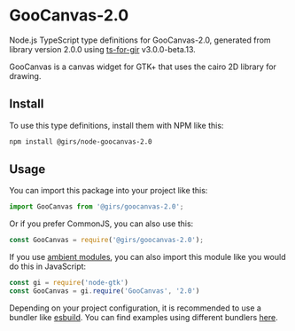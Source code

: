 
# GooCanvas-2.0

Node.js TypeScript type definitions for GooCanvas-2.0, generated from library version 2.0.0 using [ts-for-gir](https://github.com/gjsify/ts-for-gjs) v3.0.0-beta.13.

GooCanvas is a canvas widget for GTK+ that uses the cairo 2D library for drawing.

## Install

To use this type definitions, install them with NPM like this:
```bash
npm install @girs/node-goocanvas-2.0
```

## Usage

You can import this package into your project like this:
```ts
import GooCanvas from '@girs/goocanvas-2.0';
```

Or if you prefer CommonJS, you can also use this:
```ts
const GooCanvas = require('@girs/goocanvas-2.0');
```

If you use [ambient modules](https://github.com/gjsify/ts-for-gir/tree/main/packages/cli#ambient-modules), you can also import this module like you would do this in JavaScript:

```ts
const gi = require('node-gtk')
const GooCanvas = gi.require('GooCanvas', '2.0')
```

Depending on your project configuration, it is recommended to use a bundler like [esbuild](https://esbuild.github.io/). You can find examples using different bundlers [here](https://github.com/gjsify/ts-for-gir/tree/main/examples).